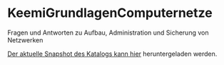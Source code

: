KeemiGrundlagenComputernetze
============================

Fragen und Antworten zu Aufbau, Administration und Sicherung von Netzwerken

[Der aktuelle Snapshot des Katalogs kann hier](https://github.com/PaasQ/KeemiGrundlagenComputernetze/zipball/master) heruntergeladen werden.
